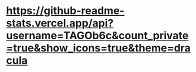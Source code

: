 # https://github-readme-stats.vercel.app/api?username=TAGOb6c&count_private=true&show_icons=true&theme=dracula
